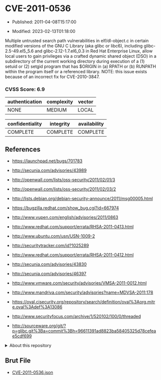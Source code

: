# CVE-2011-0536

- Published: 2011-04-08T15:17:00

- Modified: 2023-02-13T01:18:00

Multiple untrusted search path vulnerabilities in elf/dl-object.c in certain modified versions of the GNU C Library (aka glibc or libc6), including glibc-2.5-49.el5_5.6 and glibc-2.12-1.7.el6_0.3 in Red Hat Enterprise Linux, allow local users to gain privileges via a crafted dynamic shared object (DSO) in a subdirectory of the current working directory during execution of a (1) setuid or (2) setgid program that has $ORIGIN in (a) RPATH or (b) RUNPATH within the program itself or a referenced library. NOTE: this issue exists because of an incorrect fix for CVE-2010-3847.

### CVSS Score: **6.9**

| authentication | complexity | vector |
| --- | --- | --- |
| NONE | MEDIUM | LOCAL |

| confidentiality | integrity | availability |
| --- | --- | --- |
| COMPLETE | COMPLETE | COMPLETE |

## References

* https://launchpad.net/bugs/701783

* http://secunia.com/advisories/43989

* http://openwall.com/lists/oss-security/2011/02/01/3

* http://openwall.com/lists/oss-security/2011/02/03/2

* http://lists.debian.org/debian-security-announce/2011/msg00005.html

* https://bugzilla.redhat.com/show_bug.cgi?id=667974

* http://www.vupen.com/english/advisories/2011/0863

* http://www.redhat.com/support/errata/RHSA-2011-0413.html

* http://www.ubuntu.com/usn/USN-1009-2

* http://securitytracker.com/id?1025289

* http://www.redhat.com/support/errata/RHSA-2011-0412.html

* http://secunia.com/advisories/43830

* http://secunia.com/advisories/46397

* http://www.vmware.com/security/advisories/VMSA-2011-0012.html

* http://www.mandriva.com/security/advisories?name=MDVSA-2011:178

* https://oval.cisecurity.org/repository/search/definition/oval%3Aorg.mitre.oval%3Adef%3A13086

* http://www.securityfocus.com/archive/1/520102/100/0/threaded

* http://sourceware.org/git/?p=glibc.git%3Ba=commit%3Bh=96611391ad8823ba58405325d78cefeae5cdf699

<details>
<summary>About this repository</summary> 

  This repository is part of the project [Live Hack CVE](https://github.com/Live-Hack-CVE). Main website can be found [www.live-hack.org](https://www.live-hack.org) 
  
  Made by [Sn0wAlice](https://github.com/Sn0wAlice) for the people that care about security and need to have a feed of the latest CVEs. Hope you enjoy it, don't forget to star the repo and follow me on [Twitter](https://twitter.com/Sn0wAlice) and [Github](https://github.com/Sn0wAlice). And that is my [personnal website](https://www.alice-snow.me/)

  - [Home Page](https://github.com/Live-Hack-CVE)
  - [Framework](https://github.com/Live-Hack-CVE/cve-framework)
  - [CVE database](https://github.com/Live-Hack-CVE/full_database)
  - [Changelog](https://github.com/Live-Hack-CVE/Changelog)
</details>

## Brut File

* [CVE-2011-0536.json](https://raw.githubusercontent.com/Live-Hack-CVE/full_database/main/cves/2011/CVE-2011-0536.json)

